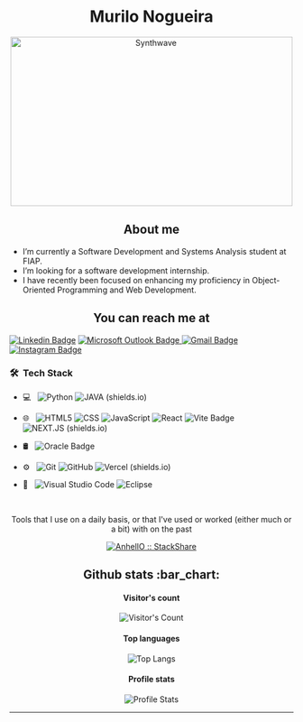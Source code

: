 
<h1 align="center">Murilo Nogueira</h1>

<p  align="center"><img  src="https://images.drivereasy.com/wp-content/uploads/2019/08/fallout-4-1024x576.jpg"  alt="Synthwave"  height="300"  width="500"></p>


<h2  align="center">About me</h2>
<p  align="center">

 -  I’m currently a Software Development and Systems Analysis student at FIAP.
 - I’m looking for a software development internship.
 - I have recently been focused on enhancing my proficiency in Object-Oriented Programming and Web Development.

  </p>

<h2  align="center">You can reach me at</h2>

[![Linkedin Badge](https://img.shields.io/badge/-MuriloNogr-blue?style=flat-square&logo=Linkedin&logoColor=white&link=https://www.linkedin.com/in/murilonogr/)](https://www.linkedin.com/in/murilonogr/) [ ![Microsoft Outlook Badge](https://img.shields.io/badge/murilo_cnogueira@outlook.com-0078D4?logo=microsoftoutlook&logoColor=fff&style=flat-square)
](mailto:murilo_cnogueira@outlook.com) [![Gmail Badge](https://img.shields.io/badge/-murilonogr@gmail.com-c14438?style=flat-square&logo=Gmail&logoColor=white&link=mailto:murilonogr@gmail.com)](mailto:murilonogr@gmail.com) [![Instagram Badge](https://img.shields.io/badge/murilo__nogueira-E4405F?logo=instagram&logoColor=fff&style=flat-square)](https://www.instagram.com/murilo__nogueira/)

<h3> 🛠 &nbsp;Tech Stack</h3>

- 💻 &nbsp;
  ![Python](https://img.shields.io/badge/-Python-333333?style=flat&logo=python)
  ![JAVA (shields.io)](https://img.shields.io/badge/Java-333333?style==flat&logo=openjdk&logoColor=white)
  
- 🌐 &nbsp;
  ![HTML5](https://img.shields.io/badge/-HTML5-333333?style=flat&logo=HTML5)
  ![CSS](https://img.shields.io/badge/-CSS-333333?style=flat&logo=CSS3&logoColor=1572B6)
  ![JavaScript](https://img.shields.io/badge/-JavaScript-333333?style=flat&logo=javascript)
  ![React](https://img.shields.io/badge/-React-333333?style=flat&logo=react)
  ![Vite Badge](https://img.shields.io/badge/Vite-333333?logo=vite&logoColor=fff&style=plastic)
![NEXT.JS (shields.io)](https://img.shields.io/badge/next.js-333333?sstyle=flat&logo=nextdotjs&logoColor=white)
  
- 🛢 &nbsp;
 ![Oracle Badge](https://img.shields.io/badge/Oracle-333333?logo=oracle&logoColor=fff&style=plastic)
- ⚙️ &nbsp;
  ![Git](https://img.shields.io/badge/-Git-333333?style=flat&logo=git)
  ![GitHub](https://img.shields.io/badge/-GitHub-333333?style=flat&logo=github)
![Vercel (shields.io)](https://img.shields.io/badge/Vercel-333333?style=flat&logo=Vercel&logoColor=white)
- 🔧 &nbsp;
  ![Visual Studio Code](https://img.shields.io/badge/-Visual%20Studio%20Code-333333?style=flat&logo=visual-studio-code&logoColor=007ACC)
  ![Eclipse](https://img.shields.io/badge/-Eclipse-333333?style=flat&logo=eclipse-ide&logoColor=2C2255)
<br/>

  

<p  align="center">Tools that I use on a daily basis, or that I've used or worked (either much or a bit) with on the past</p>

<p  align="center">

<a  href="https://stackshare.io/anhello/my-personal-stack">

<img  src="http://img.shields.io/badge/tech-stack-0690fa.svg?style=flat"  alt="AnhellO :: StackShare" />

</a>

</p>

  

<h2  align="center">Github stats :bar_chart:</h2>

  

<h4  align="center">Visitor's count</h4>

  

<p  align="center"><img  src="https://profile-counter.glitch.me/{MuriloNOgr}/count.svg"  alt="Visitor's Count" /></p>

  

<h4  align="center">Top languages</h4>

  

<p  align="center"><img  src="https://github-readme-stats.vercel.app/api/top-langs/?username=MuriloNogr&langs_count=10&theme=tokyonight&layout=compact"  alt="Top Langs" /></p>

  

<h4  align="center">Profile stats</h4>

  

<p  align="center"><img  src="https://github-readme-stats.vercel.app/api?username=MuriloNogr&show_icons=true&theme=synthwave"  alt="Profile Stats" /></p>

  

  
  

---

 